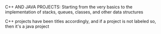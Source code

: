 C++ AND JAVA PROJECTS: Starting from the very basics to the implementation of stacks, queues, classes, and other data structures

C++ projects have been titles accordingly, and if a project is not labeled so, then it's a java project

